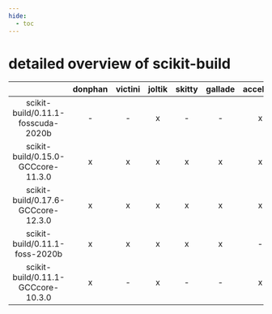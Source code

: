 ```yaml
---
hide:
  - toc
---
```


detailed overview of scikit-build
=================================

| |donphan|victini|joltik|skitty|gallade|accelgor|swalot|doduo|
| :---: | :---: | :---: | :---: | :---: | :---: | :---: | :---: | :---: |
|scikit-build/0.11.1-fosscuda-2020b|-|-|x|-|-|x|-|-|
|scikit-build/0.15.0-GCCcore-11.3.0|x|x|x|x|x|x|x|x|
|scikit-build/0.17.6-GCCcore-12.3.0|x|x|x|x|x|x|x|x|
|scikit-build/0.11.1-foss-2020b|x|x|x|x|x|-|x|x|
|scikit-build/0.11.1-GCCcore-10.3.0|x|-|x|-|-|x|-|-|
